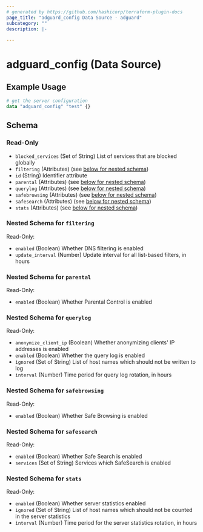 ```yaml
---
# generated by https://github.com/hashicorp/terraform-plugin-docs
page_title: "adguard_config Data Source - adguard"
subcategory: ""
description: |-
  
---
```


# adguard_config (Data Source)



## Example Usage

```terraform
# get the server configuration
data "adguard_config" "test" {}
```

<!-- schema generated by tfplugindocs -->
## Schema

### Read-Only

- `blocked_services` (Set of String) List of services that are blocked globally
- `filtering` (Attributes) (see [below for nested schema](#nestedatt--filtering))
- `id` (String) Identifier attribute
- `parental` (Attributes) (see [below for nested schema](#nestedatt--parental))
- `querylog` (Attributes) (see [below for nested schema](#nestedatt--querylog))
- `safebrowsing` (Attributes) (see [below for nested schema](#nestedatt--safebrowsing))
- `safesearch` (Attributes) (see [below for nested schema](#nestedatt--safesearch))
- `stats` (Attributes) (see [below for nested schema](#nestedatt--stats))

<a id="nestedatt--filtering"></a>
### Nested Schema for `filtering`

Read-Only:

- `enabled` (Boolean) Whether DNS filtering is enabled
- `update_interval` (Number) Update interval for all list-based filters, in hours


<a id="nestedatt--parental"></a>
### Nested Schema for `parental`

Read-Only:

- `enabled` (Boolean) Whether Parental Control is enabled


<a id="nestedatt--querylog"></a>
### Nested Schema for `querylog`

Read-Only:

- `anonymize_client_ip` (Boolean) Whether anonymizing clients' IP addresses is enabled
- `enabled` (Boolean) Whether the query log is enabled
- `ignored` (Set of String) List of host names which should not be written to log
- `interval` (Number) Time period for query log rotation, in hours


<a id="nestedatt--safebrowsing"></a>
### Nested Schema for `safebrowsing`

Read-Only:

- `enabled` (Boolean) Whether Safe Browsing is enabled


<a id="nestedatt--safesearch"></a>
### Nested Schema for `safesearch`

Read-Only:

- `enabled` (Boolean) Whether Safe Search is enabled
- `services` (Set of String) Services which SafeSearch is enabled


<a id="nestedatt--stats"></a>
### Nested Schema for `stats`

Read-Only:

- `enabled` (Boolean) Whether server statistics enabled
- `ignored` (Set of String) List of host names which should not be counted in the server statistics
- `interval` (Number) Time period for the server statistics rotation, in hours


